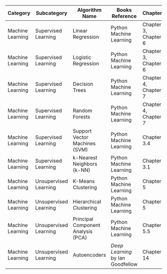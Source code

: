 # 


| Category | Subcategory | Algorithm Name | Books Reference | Chapters |
|---|---|---|---|---|
| Machine Learning | Supervised Learning | Linear Regression | Python Machine Learning | Chapter 3, Chapter 6 |
| Machine Learning | Supervised Learning | Logistic Regression | Python Machine Learning | Chapter 3, Chapter 6 |
| Machine Learning | Supervised Learning | Decision Trees | Python Machine Learning | Chapter 4, Chapter 7 |
| Machine Learning | Supervised Learning | Random Forests | Python Machine Learning | Chapter 4, Chapter 7 |
| Machine Learning | Supervised Learning | Support Vector Machines (SVM) | Python Machine Learning | Chapter 3.4 |
| Machine Learning | Supervised Learning | k-Nearest Neighbors (k-NN) | Python Machine Learning | Chapter 3.1 |
| Machine Learning | Unsupervised Learning | K-Means Clustering | Python Machine Learning | Chapter 5 |
| Machine Learning | Unsupervised Learning | Hierarchical Clustering | Python Machine Learning | Chapter 5 |
| Machine Learning | Unsupervised Learning | Principal Component Analysis (PCA) | Python Machine Learning | Chapter 5.5 |
| Machine Learning | Unsupervised Learning | Autoencoders | *Deep Learning* by Ian Goodfellow | Chapter 14 |
